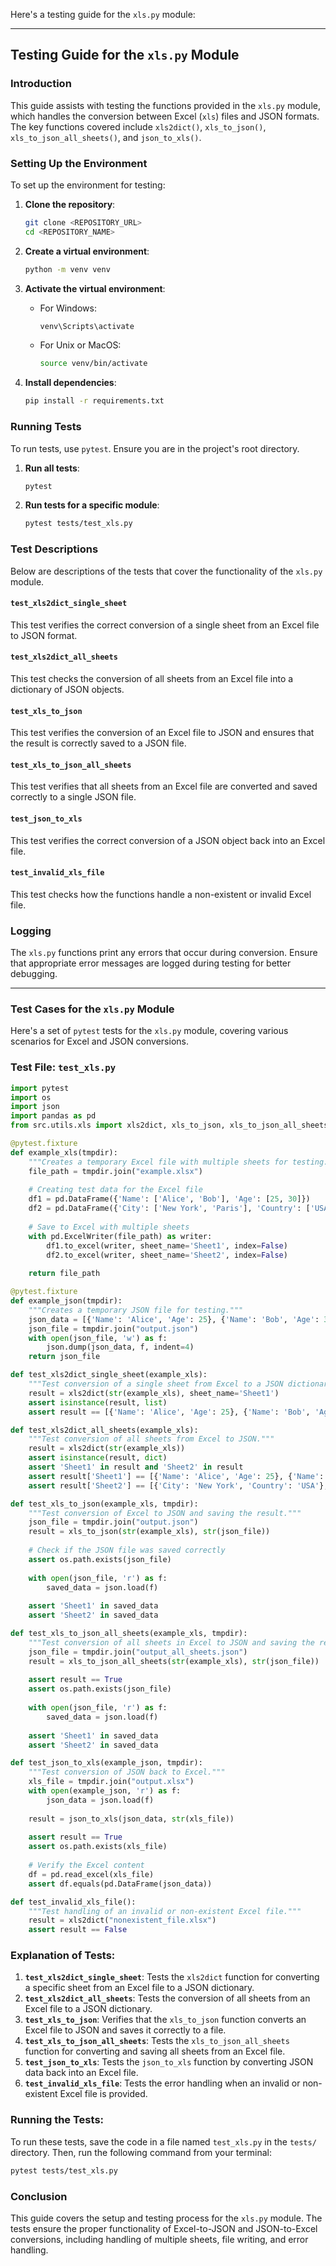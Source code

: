 Here's a testing guide for the `xls.py` module:

---

## Testing Guide for the `xls.py` Module

### Introduction
This guide assists with testing the functions provided in the `xls.py` module, which handles the conversion between Excel (`xls`) files and JSON formats. The key functions covered include `xls2dict()`, `xls_to_json()`, `xls_to_json_all_sheets()`, and `json_to_xls()`.

### Setting Up the Environment
To set up the environment for testing:

1. **Clone the repository**:
   ```sh
   git clone <REPOSITORY_URL>
   cd <REPOSITORY_NAME>
   ```

2. **Create a virtual environment**:
   ```sh
   python -m venv venv
   ```

3. **Activate the virtual environment**:
   - For Windows:
     ```sh
     venv\Scripts\activate
     ```
   - For Unix or MacOS:
     ```sh
     source venv/bin/activate
     ```

4. **Install dependencies**:
   ```sh
   pip install -r requirements.txt
   ```

### Running Tests
To run tests, use `pytest`. Ensure you are in the project's root directory.

1. **Run all tests**:
   ```sh
   pytest
   ```

2. **Run tests for a specific module**:
   ```sh
   pytest tests/test_xls.py
   ```

### Test Descriptions
Below are descriptions of the tests that cover the functionality of the `xls.py` module.

#### `test_xls2dict_single_sheet`
This test verifies the correct conversion of a single sheet from an Excel file to JSON format.

#### `test_xls2dict_all_sheets`
This test checks the conversion of all sheets from an Excel file into a dictionary of JSON objects.

#### `test_xls_to_json`
This test verifies the conversion of an Excel file to JSON and ensures that the result is correctly saved to a JSON file.

#### `test_xls_to_json_all_sheets`
This test verifies that all sheets from an Excel file are converted and saved correctly to a single JSON file.

#### `test_json_to_xls`
This test verifies the correct conversion of a JSON object back into an Excel file.

#### `test_invalid_xls_file`
This test checks how the functions handle a non-existent or invalid Excel file.

### Logging
The `xls.py` functions print any errors that occur during conversion. Ensure that appropriate error messages are logged during testing for better debugging.

---

### Test Cases for the `xls.py` Module

Here's a set of `pytest` tests for the `xls.py` module, covering various scenarios for Excel and JSON conversions.

### Test File: `test_xls.py`

```python
import pytest
import os
import json
import pandas as pd
from src.utils.xls import xls2dict, xls_to_json, xls_to_json_all_sheets, json_to_xls

@pytest.fixture
def example_xls(tmpdir):
    """Creates a temporary Excel file with multiple sheets for testing."""
    file_path = tmpdir.join("example.xlsx")
    
    # Creating test data for the Excel file
    df1 = pd.DataFrame({'Name': ['Alice', 'Bob'], 'Age': [25, 30]})
    df2 = pd.DataFrame({'City': ['New York', 'Paris'], 'Country': ['USA', 'France']})
    
    # Save to Excel with multiple sheets
    with pd.ExcelWriter(file_path) as writer:
        df1.to_excel(writer, sheet_name='Sheet1', index=False)
        df2.to_excel(writer, sheet_name='Sheet2', index=False)
    
    return file_path

@pytest.fixture
def example_json(tmpdir):
    """Creates a temporary JSON file for testing."""
    json_data = [{'Name': 'Alice', 'Age': 25}, {'Name': 'Bob', 'Age': 30}]
    json_file = tmpdir.join("output.json")
    with open(json_file, 'w') as f:
        json.dump(json_data, f, indent=4)
    return json_file

def test_xls2dict_single_sheet(example_xls):
    """Test conversion of a single sheet from Excel to a JSON dictionary."""
    result = xls2dict(str(example_xls), sheet_name='Sheet1')
    assert isinstance(result, list)
    assert result == [{'Name': 'Alice', 'Age': 25}, {'Name': 'Bob', 'Age': 30}]

def test_xls2dict_all_sheets(example_xls):
    """Test conversion of all sheets from Excel to JSON."""
    result = xls2dict(str(example_xls))
    assert isinstance(result, dict)
    assert 'Sheet1' in result and 'Sheet2' in result
    assert result['Sheet1'] == [{'Name': 'Alice', 'Age': 25}, {'Name': 'Bob', 'Age': 30}]
    assert result['Sheet2'] == [{'City': 'New York', 'Country': 'USA'}, {'City': 'Paris', 'Country': 'France'}]

def test_xls_to_json(example_xls, tmpdir):
    """Test conversion of Excel to JSON and saving the result."""
    json_file = tmpdir.join("output.json")
    result = xls_to_json(str(example_xls), str(json_file))
    
    # Check if the JSON file was saved correctly
    assert os.path.exists(json_file)
    
    with open(json_file, 'r') as f:
        saved_data = json.load(f)
    
    assert 'Sheet1' in saved_data
    assert 'Sheet2' in saved_data

def test_xls_to_json_all_sheets(example_xls, tmpdir):
    """Test conversion of all sheets in Excel to JSON and saving the result."""
    json_file = tmpdir.join("output_all_sheets.json")
    result = xls_to_json_all_sheets(str(example_xls), str(json_file))
    
    assert result == True
    assert os.path.exists(json_file)
    
    with open(json_file, 'r') as f:
        saved_data = json.load(f)
    
    assert 'Sheet1' in saved_data
    assert 'Sheet2' in saved_data

def test_json_to_xls(example_json, tmpdir):
    """Test conversion of JSON back to Excel."""
    xls_file = tmpdir.join("output.xlsx")
    with open(example_json, 'r') as f:
        json_data = json.load(f)
    
    result = json_to_xls(json_data, str(xls_file))
    
    assert result == True
    assert os.path.exists(xls_file)
    
    # Verify the Excel content
    df = pd.read_excel(xls_file)
    assert df.equals(pd.DataFrame(json_data))

def test_invalid_xls_file():
    """Test handling of an invalid or non-existent Excel file."""
    result = xls2dict("nonexistent_file.xlsx")
    assert result == False
```

### Explanation of Tests:

1. **`test_xls2dict_single_sheet`**: Tests the `xls2dict` function for converting a specific sheet from an Excel file to a JSON dictionary.
2. **`test_xls2dict_all_sheets`**: Tests the conversion of all sheets from an Excel file to a JSON dictionary.
3. **`test_xls_to_json`**: Verifies that the `xls_to_json` function converts an Excel file to JSON and saves it correctly to a file.
4. **`test_xls_to_json_all_sheets`**: Tests the `xls_to_json_all_sheets` function for converting and saving all sheets from an Excel file.
5. **`test_json_to_xls`**: Tests the `json_to_xls` function by converting JSON data back into an Excel file.
6. **`test_invalid_xls_file`**: Tests the error handling when an invalid or non-existent Excel file is provided.

### Running the Tests:

To run these tests, save the code in a file named `test_xls.py` in the `tests/` directory. Then, run the following command from your terminal:

```bash
pytest tests/test_xls.py
```

### Conclusion
This guide covers the setup and testing process for the `xls.py` module. The tests ensure the proper functionality of Excel-to-JSON and JSON-to-Excel conversions, including handling of multiple sheets, file writing, and error handling.